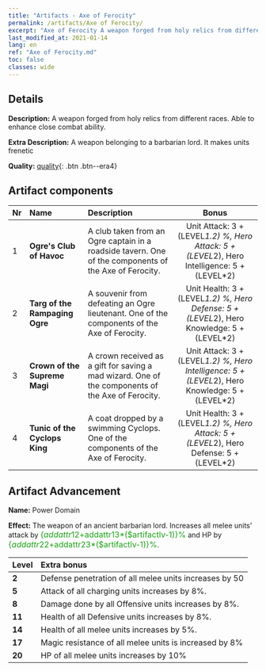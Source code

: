 ```yaml
---
title: "Artifacts - Axe of Ferocity"
permalink: /artifacts/Axe of Ferocity/
excerpt: "Axe of Ferocity A weapon forged from holy relics from different races. Able to enhance close combat ability."
last_modified_at: 2021-01-14
lang: en
ref: "Axe of Ferocity.md"
toc: false
classes: wide
---
```

## Details

 **Description:** A weapon forged from holy relics from different races. Able to enhance close combat ability.

 **Extra Description:** A weapon belonging to a barbarian lord. It makes units frenetic

 **Quality:** [quality](#artifact-components){: .btn .btn--era4}



## Artifact components

  |  Nr  |    Name  |  Description | Bonus | 
  |:-----|:---------|:-------------|:-----:| 
  | 1 | **Ogre's Club of Havoc** | A club taken from an Ogre captain in a roadside tavern. One of the components of the Axe of Ferocity. | Unit Attack: 3 + (LEVEL*1.2) %, Hero Attack: 5 + (LEVEL*2), Hero Intelligence: 5 + (LEVEL*2) | 
  | 2 | **Targ of the Rampaging Ogre** | A souvenir from defeating an Ogre lieutenant. One of the components of the Axe of Ferocity. | Unit Health: 3 + (LEVEL*1.2) %, Hero Defense: 5 + (LEVEL*2), Hero Knowledge: 5 + (LEVEL*2) | 
  | 3 | **Crown of the Supreme Magi** | A crown received as a gift for saving a mad wizard. One of the components of the Axe of Ferocity. | Unit Attack: 3 + (LEVEL*1.2) %, Hero Intelligence: 5 + (LEVEL*2), Hero Knowledge: 5 + (LEVEL*2) | 
  | 4 | **Tunic of the Cyclops King** | A coat dropped by a swimming Cyclops. One of the components of the Axe of Ferocity. | Unit Health: 3 + (LEVEL*1.2) %, Hero Attack: 5 + (LEVEL*2), Hero Defense: 5 + (LEVEL*2) | 


## Artifact Advancement

 **Name:** Power Domain

 **Effect:** The weapon of an ancient barbarian lord. Increases all melee units' attack by <span style="color: #1ca216;font-size:16px">{$addattr12+$addattr13*($artifactlv-1)}%</span> and HP by <span style="color: #1ca216;font-size:16px">{$addattr22+$addattr23*($artifactlv-1)}%</span>.

  |  Level  |    Extra bonus  | 
  |:--------|:----------------| 
  | **2** | Defense penetration of all melee units increases by 50 | 
  | **5** | Attack of all charging units increases by 8%. | 
  | **8** | Damage done by all Offensive units increases by 8%. | 
  | **11** | Health of all Defensive units increases by 8%. | 
  | **14** | Health of all melee units increases by 5%. | 
  | **17** | Magic resistance of all melee units is increased by 8% | 
  | **20** | HP of all melee units increases by 10% | 
